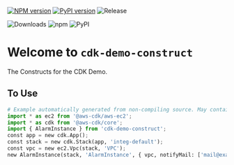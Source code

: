 [![NPM version](https://badge.fury.io/js/cdk-demo-construct.svg)](https://badge.fury.io/js/cdk-demo-construct)
[![PyPI version](https://badge.fury.io/py/cdk-demo-construct.svg)](https://badge.fury.io/py/cdk-demo-construct)
![Release](https://github.com/neilkuan/cdk-demo-construct/workflows/release/badge.svg)

![Downloads](https://img.shields.io/badge/-DOWNLOADS:-brightgreen?color=gray)
![npm](https://img.shields.io/npm/dt/cdk-demo-construct?label=npm&color=orange)
![PyPI](https://img.shields.io/pypi/dm/cdk-demo-construct?label=pypi&color=blue)

# Welcome to `cdk-demo-construct`

The Constructs for the CDK Demo.

## To Use

```python
# Example automatically generated from non-compiling source. May contain errors.
import * as ec2 from '@aws-cdk/aws-ec2';
import * as cdk from '@aws-cdk/core';
import { AlarmInstance } from 'cdk-demo-construct';
const app = new cdk.App();
const stack = new cdk.Stack(app, 'integ-default');
const vpc = new ec2.Vpc(stack, 'VPC');
new AlarmInstance(stack, 'AlarmInstance', { vpc, notifyMail: ['mail@example.com'] });
```
